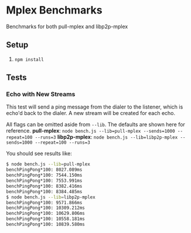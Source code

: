 Mplex Benchmarks
==========

Benchmarks for both pull-mplex and libp2p-mplex

## Setup

1. `npm install`

## Tests

### Echo with New Streams
This test will send a ping message from the dialer to the listener, which is echo'd back to the dialer.
A new stream will be created for each echo.

All flags can be omitted aside from `--lib`. The defaults are shown here for reference.
**pull-mplex**: `node bench.js --lib=pull-mplex --sends=1000 --repeat=100 --runs=3`
**libp2p-mplex**: `node bench.js --lib=libp2p-mplex --sends=1000 --repeat=100 --runs=3`

You should see results like:
```sh
$ node bench.js --lib=pull-mplex
benchPingPong*100: 8027.089ms
benchPingPong*100: 7544.150ms
benchPingPong*100: 7553.991ms
benchPingPong*100: 8382.416ms
benchPingPong*100: 8384.485ms
$ node bench.js --lib=libp2p-mplex
benchPingPong*100: 9571.866ms
benchPingPong*100: 10309.212ms
benchPingPong*100: 10629.806ms
benchPingPong*100: 10558.181ms
benchPingPong*100: 10839.580ms
```

